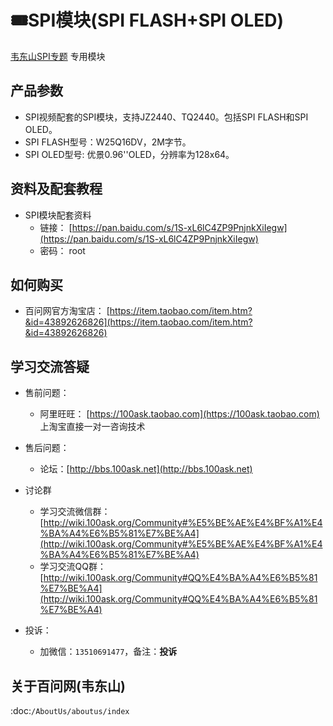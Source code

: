 # 🎟SPI模块(SPI FLASH+SPI OLED)

[韦东山SPI专题](http://download.100ask.org/videos_tutorial/embedded_linux/SPI/index.html) 专用模块


## 产品参数

- SPI视频配套的SPI模块，支持JZ2440、TQ2440。包括SPI FLASH和SPI OLED。
- SPI FLASH型号：W25Q16DV，2M字节。
- SPI OLED型号: 优景0.96''OLED，分辨率为128x64。

## 资料及配套教程

- SPI模块配套资料
  - 链接： [https://pan.baidu.com/s/1S-xL6lC4ZP9PnjnkXiIegw](https://pan.baidu.com/s/1S-xL6lC4ZP9PnjnkXiIegw)
  - 密码： root

## 如何购买

- 百问网官方淘宝店： [https://item.taobao.com/item.htm?&id=43892626826](https://item.taobao.com/item.htm?&id=43892626826)


## 学习交流答疑

- 售前问题：
  - 阿里旺旺： [https://100ask.taobao.com](https://100ask.taobao.com) 上淘宝直接一对一咨询技术
  
- 售后问题：
  - 论坛：[http://bbs.100ask.net](http://bbs.100ask.net)
  
- 讨论群
  - 学习交流微信群：[http://wiki.100ask.org/Community#%E5%BE%AE%E4%BF%A1%E4%BA%A4%E6%B5%81%E7%BE%A4](http://wiki.100ask.org/Community#%E5%BE%AE%E4%BF%A1%E4%BA%A4%E6%B5%81%E7%BE%A4)
  - 学习交流QQ群：  [http://wiki.100ask.org/Community#QQ%E4%BA%A4%E6%B5%81%E7%BE%A4](http://wiki.100ask.org/Community#QQ%E4%BA%A4%E6%B5%81%E7%BE%A4)

- 投诉：
  - 加微信：``13510691477``，备注：**投诉**


## 关于百问网(韦东山)

 :doc:`/AboutUs/aboutus/index`
 
 
 
 